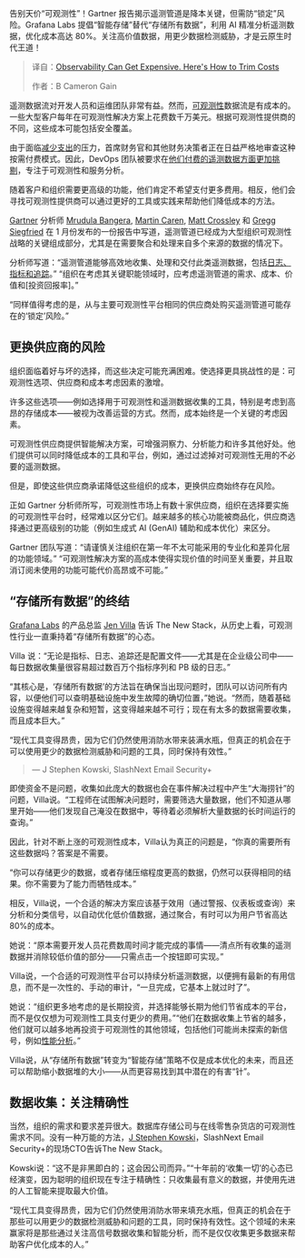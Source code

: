 <!--
title: 可观测性可能会变得昂贵，以下是如何削减成本的方法
cover: https://cdn.thenewstack.io/media/2025/02/6a790864-observability-expensive-2.jpg
summary: 告别天价“可观测性”！Gartner 报告揭示遥测管道是降本关键，但需防“锁定”风险。Grafana Labs 提倡“智能存储”替代“存储所有数据”，利用 AI 精准分析遥测数据，优化成本高达 80%。关注高价值数据，用更少数据检测威胁，才是云原生时代王道！
-->

告别天价“可观测性”！Gartner 报告揭示遥测管道是降本关键，但需防“锁定”风险。Grafana Labs 提倡“智能存储”替代“存储所有数据”，利用 AI 精准分析遥测数据，优化成本高达 80%。关注高价值数据，用更少数据检测威胁，才是云原生时代王道！

> 译自：[Observability Can Get Expensive. Here's How to Trim Costs](https://thenewstack.io/observability-can-get-expensive-heres-how-to-trim-costs/)
> 
> 作者：B Cameron Gain

遥测数据流对开发人员和运维团队非常有益。然而，[可观测性](https://thenewstack.io/observability/)数据流是有成本的。一些大型客户每年在可观测性解决方案上花费数千万美元。根据可观测性提供商的不同，这些成本可能包括安全覆盖。

由于面临[减少支出](https://thenewstack.io/a-diy-framework-for-optimizing-observability-costs/)的压力，首席财务官和其他财务决策者正在日益严格地审查这种按需付费模式。因此，DevOps 团队被要求在[他们付费的遥测数据方面更加挑剔](https://thenewstack.io/whats-driving-the-rising-cost-of-observability/)，专注于可观测性和服务分析。

随着客户和组织需要更高级的功能，他们肯定不希望支付更多费用。相反，他们会寻找可观测性提供商可以通过更好的工具或实践来帮助他们降低成本的方法。

[Gartner](https://www.gartner.com/en) 分析师 [Mrudula Bangera](https://www.linkedin.com/in/mrudula-bangera-a4989933/), [Martin Caren](https://www.linkedin.com/in/mcaren/), [Matt Crossley](https://www.linkedin.com/in/matt-crossley-dk) 和 [Gregg Siegfried](https://www.linkedin.com/in/greggsiegfried/) 在 1 月份发布的一份报告中写道，遥测管道已经成为大型组织可观测性战略的关键组成部分，尤其是在需要聚合和处理来自多个来源的数据的情况下。

分析师写道：“遥测管道能够高效地收集、处理和交付此类遥测数据，包括[日志、指标和追踪](https://thenewstack.io/observability-working-with-metrics-logs-and-traces/)。” “组织在考虑其关键职能领域时，应考虑遥测管道的需求、成本、价值和[投资回报率]。”

“同样值得考虑的是，从与主要可观测性平台相同的供应商处购买遥测管道可能存在的‘锁定’风险。”

## 更换供应商的风险

组织面临着好与坏的选择，而这些决定可能充满困难。使选择更具挑战性的是：可观测性选项、供应商和成本考虑因素的激增。

许多这些选项——例如选择用于可观测性和遥测数据收集的工具，特别是考虑到高昂的存储成本——被视为改善运营的方式。然而，成本始终是一个关键的考虑因素。

可观测性供应商提供智能解决方案，可增强洞察力、分析能力和许多其他好处。他们提供可以同时降低成本的工具和平台，例如，通过过滤掉对可观测性无用的不必要的遥测数据。

但是，即使这些供应商承诺降低这些组织的成本，更换供应商始终存在风险。

正如 Gartner 分析师所写，可观测性市场上有数十家供应商，组织在选择要实施的可观测性平台时，经常难以区分它们。越来越多的核心功能被商品化，供应商选择通过更高级别的功能（例如生成式 AI (GenAI) 辅助和成本优化）来区分。

Gartner 团队写道：“请谨慎关注组织在第一年不太可能采用的专业化和差异化层的功能领域。” “可观测性解决方案的高成本使得实现价值的时间至关重要，并且取消订阅未使用的功能可能代价高昂或不可能。”

## “存储所有数据”的终结

[Grafana Labs](https://grafana.com/) 的产品总监 [Jen Villa](https://www.linkedin.com/in/jevilla) 告诉 The New Stack，从历史上看，可观测性行业一直秉持着“存储所有数据”的心态。

Villa 说：“无论是指标、日志、追踪还是配置文件——尤其是在企业级公司中——每日数据收集量很容易超过数百万个指标序列和 PB 级的日志。”

“其核心是，‘存储所有数据’的方法旨在确保当出现问题时，团队可以访问所有内容，以便他们可以查明基础设施中发生故障的确切位置，”她说。“然而，随着基础设施变得越来越复杂和短暂，这变得越来越不可行；现在有太多的数据需要收集，而且成本巨大。”

“现代工具变得昂贵，因为它们仍然使用消防水带来装满水瓶，但真正的机会在于可以使用更少的数据检测威胁和问题的工具，同时保持有效性。”
> — J Stephen Kowski, SlashNext Email Security+

即使资金不是问题，收集如此庞大的数据也会在事件解决过程中产生“大海捞针”的问题，Villa说。“工程师在试图解决问题时，需要筛选大量数据，他们不知道从哪里开始——他们发现自己淹没在数据中，等待着必须解析大量数据的长时间运行的查询。”

因此，针对不断上涨的可观测性成本，Villa认为真正的问题是，“你真的需要所有这些数据吗？答案是不需要。

“你可以存储更少的数据，或者存储压缩程度更高的数据，仍然可以获得相同的结果。你不需要为了能力而牺牲成本。”

相反，Villa说，一个合适的解决方案应该基于效用（通过警报、仪表板或查询）来分析和分类信号，以自动优化低价值数据，通过聚合，有时可以为用户节省高达80%的成本。

她说：“原本需要开发人员花费数周时间才能完成的事情——清点所有收集的遥测数据并消除较低价值的部分——只需点击一个按钮即可实现。”

Villa说，一个合适的可观测性平台可以持续分析遥测数据，以便拥有最新的有用信息，而不是一次性的、手动的审计，“一旦完成，它基本上就过时了”。

她说：“组织更多地考虑的是长期投资，并选择能够长期为他们节省成本的平台，而不是仅仅想为可观测性工具支付更少的费用。”“他们在数据收集上节省的越多，他们就可以越多地再投资于可观测性的其他领域，包括他们可能尚未探索的新信号，例如[性能分析](https://thenewstack.io/metrics-traces-logs-and-now-opentelemetry-profile-data/)。”

Villa说，从“存储所有数据”转变为“智能存储”策略不仅是成本优化的未来，而且还可以帮助缩小数据堆的大小——从而更容易找到其中潜在的有害“针”。

## 数据收集：关注精确性

当然，组织的需求和要求差异很大。数据库存储公司与在线零售杂货店的可观测性需求不同。没有一种万能的方法，[J Stephen Kowski](https://www.linkedin.com/in/jstephenkowski)，SlashNext Email Security+的现场CTO告诉The New Stack。

Kowski说：“这不是非黑即白的；这会因公司而异。”“十年前的‘收集一切’的心态已经演变，因为聪明的组织现在专注于精确性：只收集最有意义的数据，并使用先进的人工智能来提取最大价值。

“现代工具变得昂贵，因为它们仍然使用消防水带来填充水瓶，但真正的机会在于那些可以用更少的数据检测威胁和问题的工具，同时保持有效性。这个领域的未来赢家将是那些通过关注高信号数据收集和智能分析，而不是仅仅收集更多数据来帮助客户优化成本的人。”